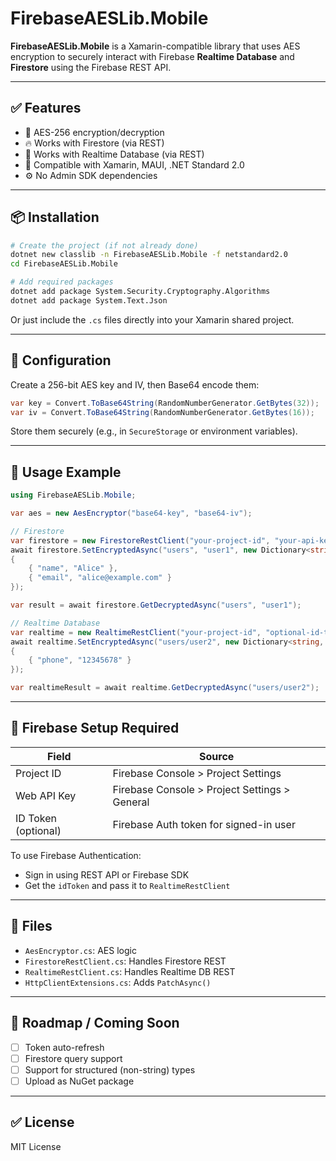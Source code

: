 # FirebaseAESLib.Mobile

**FirebaseAESLib.Mobile** is a Xamarin-compatible library that uses AES encryption to securely interact with Firebase **Realtime Database** and **Firestore** using the Firebase REST API.

---

## ✅ Features

- 🔐 AES-256 encryption/decryption
- 🔥 Works with Firestore (via REST)
- 🔁 Works with Realtime Database (via REST)
- 📱 Compatible with Xamarin, MAUI, .NET Standard 2.0
- ⚙️ No Admin SDK dependencies

---

## 📦 Installation

```bash
# Create the project (if not already done)
dotnet new classlib -n FirebaseAESLib.Mobile -f netstandard2.0
cd FirebaseAESLib.Mobile

# Add required packages
dotnet add package System.Security.Cryptography.Algorithms
dotnet add package System.Text.Json
```

Or just include the `.cs` files directly into your Xamarin shared project.

---

## 🔧 Configuration

Create a 256-bit AES key and IV, then Base64 encode them:

```csharp
var key = Convert.ToBase64String(RandomNumberGenerator.GetBytes(32));
var iv = Convert.ToBase64String(RandomNumberGenerator.GetBytes(16));
```

Store them securely (e.g., in `SecureStorage` or environment variables).

---

## 🔐 Usage Example

```csharp
using FirebaseAESLib.Mobile;

var aes = new AesEncryptor("base64-key", "base64-iv");

// Firestore
var firestore = new FirestoreRestClient("your-project-id", "your-api-key", aes);
await firestore.SetEncryptedAsync("users", "user1", new Dictionary<string, object>
{
    { "name", "Alice" },
    { "email", "alice@example.com" }
});

var result = await firestore.GetDecryptedAsync("users", "user1");

// Realtime Database
var realtime = new RealtimeRestClient("your-project-id", "optional-id-token", aes);
await realtime.SetEncryptedAsync("users/user2", new Dictionary<string, object>
{
    { "phone", "12345678" }
});

var realtimeResult = await realtime.GetDecryptedAsync("users/user2");
```

---

## 🔐 Firebase Setup Required

| Field               | Source                                        |
|--------------------|-----------------------------------------------|
| Project ID         | Firebase Console > Project Settings           |
| Web API Key        | Firebase Console > Project Settings > General |
| ID Token (optional)| Firebase Auth token for signed-in user        |

To use Firebase Authentication:
- Sign in using REST API or Firebase SDK
- Get the `idToken` and pass it to `RealtimeRestClient`

---

## 📁 Files

- `AesEncryptor.cs`: AES logic
- `FirestoreRestClient.cs`: Handles Firestore REST
- `RealtimeRestClient.cs`: Handles Realtime DB REST
- `HttpClientExtensions.cs`: Adds `PatchAsync()`

---

## 🧪 Roadmap / Coming Soon

- [ ] Token auto-refresh
- [ ] Firestore query support
- [ ] Support for structured (non-string) types
- [ ] Upload as NuGet package

---

## ✅ License

MIT License
